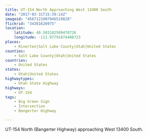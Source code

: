 ```yaml
---
title: UT-154 North Approaching West 13400 South
date: "2017-03-31T15:39:14Z"
imageid: "4567121007946519828"
flickrid: "34381626975"
location:
    latitude: 40.503182509470726
    longitude: -111.97791874408723
places:
    - Riverton|Salt Lake County|Utah|United States
counties:
    - Salt Lake County|Utah|United States
countries:
    - United States
states:
    - Utah|United States
highwaytypes:
    - Utah State Highway
highways:
    - UT-154
tags:
    - Big Green Sign
    - Intersection
    - Bangerter Highway

---
```

UT-154 North (Bangerter Highway) approaching West 13400 South.